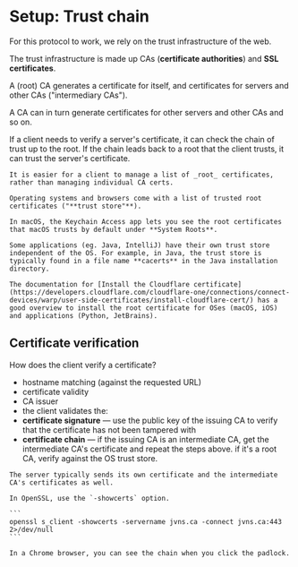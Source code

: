 # Setup: Trust chain

For this protocol to work, we rely on the trust infrastructure of the web.

The trust infrastructure is made up CAs (**certificate authorities**) and **SSL certificates**.

A (root) CA generates a certificate for itself, and certificates for servers and other CAs ("intermediary CAs").

A CA can in turn generate certificates for other servers and other CAs and so on.

If a client needs to verify a server's certificate, it can check the chain of trust up to the root. If the chain leads back to a root that the client trusts, it can trust the server's certificate.

```admonish tip title="Clients only need to store root certificates"
It is easier for a client to manage a list of _root_ certificates, rather than managing individual CA certs.
```

```admonish info title="Trust store"
Operating systems and browsers come with a list of trusted root certificates ("**trust store"**).

In macOS, the Keychain Access app lets you see the root certificates that macOS trusts by default under **System Roots**.

Some applications (eg. Java, IntelliJ) have their own trust store independent of the OS. For example, in Java, the trust store is typically found in a file name **cacerts** in the Java installation directory.
```

```admonish question title="How to add root certificates to trust store?"
The documentation for [Install the Cloudflare certificate](https://developers.cloudflare.com/cloudflare-one/connections/connect-devices/warp/user-side-certificates/install-cloudflare-cert/) has a good overview to install the root certificate for OSes (macOS, iOS) and applications (Python, JetBrains).
```

## Certificate verification

How does the client verify a certificate?

* hostname matching (against the requested URL)
* certificate validity
* CA issuer
* the client validates the:
* **certificate signature** — use the public key of the issuing CA to verify that the certificate has not been tampered with
* **certificate chain** — if the issuing CA is an intermediate CA, get the intermediate CA's certificate and repeat the steps above. if it's a root CA, verify against the OS trust store.

~~~admonish question title="How to show certificates of intermediate CAs?"
The server typically sends its own certificate and the intermediate CA's certificates as well. 

In OpenSSL, use the `-showcerts` option.

```
openssl s_client -showcerts -servername jvns.ca -connect jvns.ca:443 2>/dev/null
```

In a Chrome browser, you can see the chain when you click the padlock.
~~~